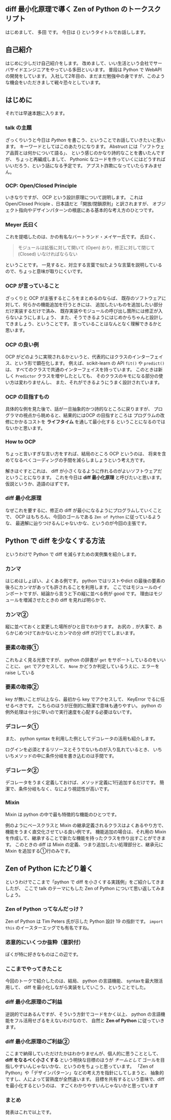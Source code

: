 ## diff 最小化原理で導く Zen of Python のトークスクリプト

はじめまして、 多田 です。
今日は {} というタイトルでお話しします。

## 自己紹介

はじめに少しだけ自己紹介をします。
改めまして、いい生活という会社でサーバサイドエンジニアをやっている多田といいます。
普段は Python で WebAPI の開発をしています。
入社して2年目の、まだまだ勉強中の身ですが、このような機会をいただきまして戦々恐々としています。

## はじめに

それでは早速本題に入ります。

### talk の主題

ざっくりいうと今日は *Python* を書こう、ということでお話していきたいと思います。
キーワードとしてはこのあたりになります。
Abstruct には「ソフトウェア品質とは何かについて語る」、
という感じのかなり詩的なことを書いたんですが、
ちょっと再編成しまして、 Pythonic なコードを作っていくにはどうすればいいだろう、という話になる予定です。
アブスト詐欺になっていたらすみません。

### OCP: Open/Closed Principle

いきなりですが、 OCP という設計原理について説明します。
これは Open/Closed Priciple 、日本語だと「開放/閉鎖原則」と訳されますが、
オブジェクト指向やデザインパターンの根底にある基本的な考え方のひとつです。

### Meyer 氏曰く

これを提唱したのは、かの有名なバートランド・メイヤー氏です。
氏曰く、

> モジュールは拡張に対して開いて (Open) おり，修正に対して閉じて (Closed) いなければならない

ということです。
一見すると、対立する言葉で似たような言葉を説明しているので、ちょっと意味が取りにくいです。

### OCP が言っていること

ざっくりと OCP が主張するところをまとめるのならば、
既存のソフトウェアに対して、何らかの機能追加を行うときには、
追加したいものを追加したい部分だけ実装するだけで済み、
既存実装やモジュールの呼び出し箇所には修正が入らないようにしましょう、
また、そうできるようにはじめからちゃんと設計してきましょう、ということです。
言っていることはなんとなく理解できるかと思います。

### OCP の良い例

OCP がどのように実現されるかというと、代表的にはクラスのインターフェイス、という形で顕在化します。
例えば、scikit-learn の API ``fit()`` や ``predict()`` は、
すべてのクラスで共通のインターフェイスを持っています。
このときは新しく ``Predictor`` クラスを増やしたとしても、
そのクラスのキモになる部分の使い方は変わりませんし、
また、それができるようにうまく設計されています。

### OCP の目指すもの

具体的な例を見た後で、話が一旦抽象的かつ詩的なところに戻りますが、
プログラマの視点から眺めると、結果的にはOCP の目指すところは
プログラムの改修にかかるコストを **ライフタイム** を通して最小化する
ということになるのではないかと思います。

### How to OCP

ちょっと言いすぎな言い方をすれば、結局のところ OCP というのは、
将来を含めてなるべくコーディングの手間を減らしましょうという考え方です。

解きほぐすとこれは、 diff が小さくなるように作れるのがよいソフトウェアだということになります。
これを今日は **diff 最小化原理** と呼びたいと思います。仮説というか、造語のはずです。

### diff 最小化原理

なぜこれを要するに、修正の diff が最小になるようにプログラムしていくことで、
OCP はもちろん、今回のゴールである `Zen of Python` に従っているような、
最適解に辿りつけるんじゃないかな、というのが今回の主張です。

## Python で diff を少なくする方法

というわけで Python で diff を減らすための実例集を紹介します。

### カンマ

はじめはしょぼい、よくある例です。
python ではリストやdict の最後の要素の後ろにカンマがあっても許されることを利用します。
ここではモジュールのインポートですが、結論から言うと下の縦に並べる例が good です。
理由はモジュールを増減させたときの diff を見れば明らかで、

### カンマ②

縦に並べておくと変更した場所がひと目でわかります。
お尻の ``,`` が大事で、あらかじめつけておかないとカンマの分 diff が2行でてしまいます。

### 要素の取得①

これもよく見る光景ですが、 python の辞書が `get` をサポートしているのをいいことに、
`get` でアクセスして、 `None` かどうか判定しているうえに、エラーを raise している

### 要素の取得②

key が無いことが以上なら、最初から key でアクセスして、 KeyError でるに任せるべきです。
こちらのほうが圧倒的に簡潔で意味も通りやすい。
python の例外処理は十分に早いので実行速度を心配する必要はないです。

### デコレータ①

また、 python syntax を利用した例としてデコレータの活用も紹介します。

ログインを必須とするリソースとそうでないものが入り乱れているとき、
いちいちメソッドの中に条件分岐を書き込むのは手間です。

### デコレータ②

デコレータをうまく定義しておけば、メソッド定義に1行追加するだけです。
簡潔で、条件分岐もなく、なにより視認性が高いです。

### Mixin

Mixin は python の中で最も特徴的な機能のひとつです。

例のようにベースクラスと Mixin の継承定義されるクラスはよくあるやり方で、
機能をうまく直交化させている良い例です。
機能追加の場合は、それ用の Mixin を作成して、継承することで新たな機能を持ったクラスを作り出すことができます。
このときの diff は Mixin の定義、つまり追加したい処理部分と、継承元に Mixin を追加する①行のみです。

## Zen of Python にたどり着く

というわけでここまで「python で diff を小さくする実践例」をご紹介してきましたが、
ここで talk のテーマにもした Zen of Python について思い返してみましょう。

### Zen of Python ってなんだっけ？

Zen of Python は Tim Peters 氏が示した Python 設計 19 の指針です。
`import this` のイースターエッグでも有名ですね。

### 恣意的にいくつか抜粋（意訳付）

ぼくが特に好きなものはこの辺です。

### ここまでやってきたこと

今回のトークで紹介したのは、結局、
python の言語機能、 syntaxを最大限活用して、
diff を最小化しながら実装をしていこう、ということでした。

### diff 最小化原理のご利益

逆説的ではあるんですが、そういう方針でコードをかく以上、
python の言語機能をフル活用せざるをえないわけなので、
自然と **Zen of Python** に従っていきます。

### diff 最小化原理のご利益②

ここまで納得していただけたかはわかりませんが、個人的に思うこととして、
**diff をなるべく小さくする** という明快な目標のほうが
*チームとして* ゴールを目指しやすいんじゃないかな、というのをちょっと思っています。
「Zen of Python」や「デザインパターン」などの考え方を指針にしてしまうと、
抽象的ですし、人によって習熟度が全然違います。
目標を共有するという意味で、diff を最小化するというのは、
すごくわかりやすいんじゃないかと思っています

### まとめ

発表はこれで以上です。


